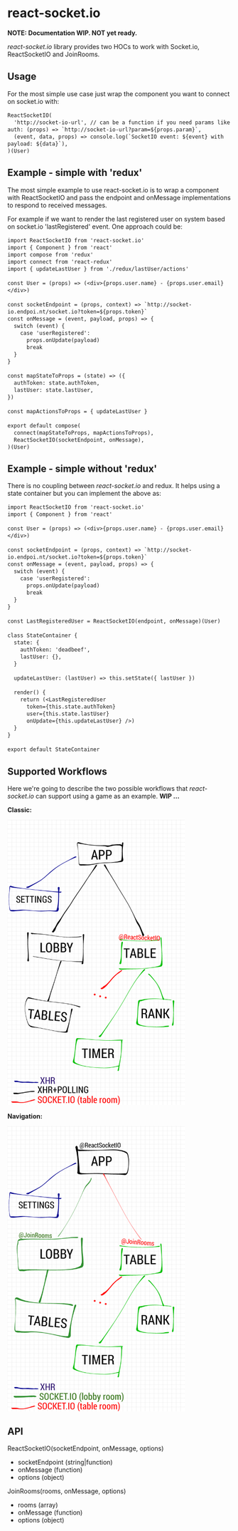 react-socket.io
===

**NOTE: Documentation WIP. NOT yet ready.**

*react-socket.io* library provides two HOCs to work with Socket.io,
ReactSocketIO and JoinRooms.

Usage
---

For the most simple use case just wrap the component you want to connect on
socket.io with:

```
ReactSocketIO(
  'http://socket-io-url', // can be a function if you need params like auth: (props) => `http://socket-io-url?param=${props.param}`,
  (event, data, props) => console.log(`SocketIO event: ${event} with payload: ${data}`),
)(User)
```

Example - simple with 'redux'
---

The most simple example to use react-socket.io is to wrap a component with ReactSocketIO
and pass the endpoint and onMessage implementations to respond to received messages.

For example if we want to render the last registered user on system based on
socket.io 'lastRegistered' event. One approach could be:

```
import ReactSocketIO from 'react-socket.io'
import { Component } from 'react'
import compose from 'redux'
import connect from 'react-redux'
import { updateLastUser } from './redux/lastUser/actions'

const User = (props) => (<div>{props.user.name} - {props.user.email}</div>)

const socketEndpoint = (props, context) => `http://socket-io.endpoi.nt/socket.io?token=${props.token}`
const onMessage = (event, payload, props) => {
  switch (event) {
    case 'userRegistered':
      props.onUpdate(payload)
      break
  }
}

const mapStateToProps = (state) => ({
  authToken: state.authToken,
  lastUser: state.lastUser,
})

const mapActionsToProps = { updateLastUser }

export default compose(
  connect(mapStateToProps, mapActionsToProps),
  ReactSocketIO(socketEndpoint, onMessage),
)(User)
```

Example - simple without 'redux'
---

There is no coupling between *react-socket.io* and redux. It helps using
a state container but you can implement the above as:

```
import ReactSocketIO from 'react-socket.io'
import { Component } from 'react'

const User = (props) => (<div>{props.user.name} - {props.user.email}</div>)

const socketEndpoint = (props, context) => `http://socket-io.endpoi.nt/socket.io?token=${props.token}`
const onMessage = (event, payload, props) => {
  switch (event) {
    case 'userRegistered':
      props.onUpdate(payload)
      break
  }
}

const LastRegisteredUser = ReactSocketIO(endpoint, onMessage)(User)

class StateContainer {
  state: {
    authToken: 'deadbeef',
    lastUser: {},
  }

  updateLastUser: (lastUser) => this.setState({ lastUser })

  render() {
    return (<LastRegisteredUser
      token={this.state.authToken}
      user={this.state.lastUser}
      onUpdate={this.updateLastUser} />)
  }
}

export default StateContainer
```

Supported Workflows
---

Here we're going to describe the two possible workflows that
*react-socket.io* can support using a game as an example.
**WIP ...**

**Classic:**

<img src="docs/assets/classic-annotated.png" alt="Classic Workflow" width="400" />

**Navigation:**

<img src="docs/assets/navigation-annotated.png" alt="Navigation Workflow" width="400" />

API
---

ReactSocketIO(socketEndpoint, onMessage, options)
- socketEndpoint (string|function)
- onMessage (function)
- options (object)

JoinRooms(rooms, onMessage, options)
- rooms (array)
- onMessage (function)
- options (object)
